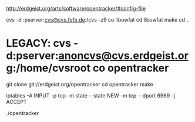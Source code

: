 http://erdgeist.org/arts/software/opentracker/#config-file

cvs -d :pserver:cvs@cvs.fefe.de:/cvs -z9 co libowfat
cd libowfat
make
cd ..
# LEGACY: cvs -d:pserver:anoncvs@cvs.erdgeist.org:/home/cvsroot co opentracker
git clone git://erdgeist.org/opentracker
cd opentracker
make

iptables -A INPUT -p tcp -m state --state NEW -m tcp --dport 6969 -j ACCEPT

./opentracker